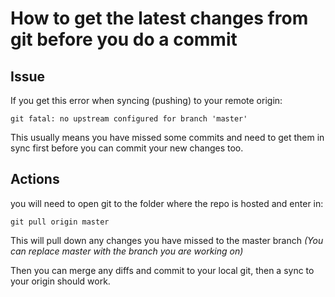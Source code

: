 # How to get the latest changes from git before you do a commit

## Issue

If you get this error when syncing \(pushing\) to your remote origin:

```text
git fatal: no upstream configured for branch 'master'
```

This usually means you have missed some commits and need to get them in sync first before you can commit your new changes too.

## Actions

you will need to open git to the folder where the repo is hosted and enter in:

```text
git pull origin master
```

This will pull down any changes you have missed to the master branch _\(You can replace master with the branch you are working on\)_

Then you can merge any diffs and commit to your local git, then a sync to your origin should work.

